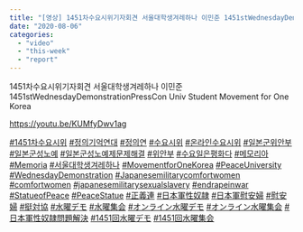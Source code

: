 ```yaml
---
title: "[영상] 1451차수요시위기자회견 서울대학생겨레하나 이민준 1451stWednesdayDemonstrationPressCon Univ Student Movement for One Korea"
date: "2020-08-06"
categories: 
  - "video"
  - "this-week"
  - "report"
---
```


1451차수요시위기자회견 서울대학생겨레하나 이민준 1451stWednesdayDemonstrationPressCon Univ Student Movement for One Korea

https://youtu.be/KUMfyDwv1ag

[#1451차수요시위](https://www.youtube.com/results?search_query=%231451%EC%B0%A8%EC%88%98%EC%9A%94%EC%8B%9C%EC%9C%84) [#정의기억연대](https://www.youtube.com/results?search_query=%23%EC%A0%95%EC%9D%98%EA%B8%B0%EC%96%B5%EC%97%B0%EB%8C%80) [#정의연](https://www.youtube.com/results?search_query=%23%EC%A0%95%EC%9D%98%EC%97%B0) [#수요시위](https://www.youtube.com/results?search_query=%23%EC%88%98%EC%9A%94%EC%8B%9C%EC%9C%84) [#온라인수요시위](https://www.youtube.com/results?search_query=%23%EC%98%A8%EB%9D%BC%EC%9D%B8%EC%88%98%EC%9A%94%EC%8B%9C%EC%9C%84) [#일본군위안부](https://www.youtube.com/results?search_query=%23%EC%9D%BC%EB%B3%B8%EA%B5%B0%EC%9C%84%EC%95%88%EB%B6%80) [#일본군성노예](https://www.youtube.com/results?search_query=%23%EC%9D%BC%EB%B3%B8%EA%B5%B0%EC%84%B1%EB%85%B8%EC%98%88) [#일본군성노예제문제해결](https://www.youtube.com/results?search_query=%23%EC%9D%BC%EB%B3%B8%EA%B5%B0%EC%84%B1%EB%85%B8%EC%98%88%EC%A0%9C%EB%AC%B8%EC%A0%9C%ED%95%B4%EA%B2%B0) [#위안부](https://www.youtube.com/results?search_query=%23%EC%9C%84%EC%95%88%EB%B6%80) [#수요일은평화다](https://www.youtube.com/results?search_query=%23%EC%88%98%EC%9A%94%EC%9D%BC%EC%9D%80%ED%8F%89%ED%99%94%EB%8B%A4) [#메모리아](https://www.youtube.com/results?search_query=%23%EB%A9%94%EB%AA%A8%EB%A6%AC%EC%95%84) [#Memoria](https://www.youtube.com/results?search_query=%23Memoria) [#서울대학생겨레하나](https://www.youtube.com/results?search_query=%23%EC%84%9C%EC%9A%B8%EB%8C%80%ED%95%99%EC%83%9D%EA%B2%A8%EB%A0%88%ED%95%98%EB%82%98) [#MovementforOneKorea](https://www.youtube.com/results?search_query=%23MovementforOneKorea) [#PeaceUniversity](https://www.youtube.com/results?search_query=%23PeaceUniversity) [#WednesdayDemonstration](https://www.youtube.com/results?search_query=%23WednesdayDemonstration) [#Japanesemilitarycomfortwomen](https://www.youtube.com/results?search_query=%23Japanesemilitarycomfortwomen) [#comfortwomen](https://www.youtube.com/results?search_query=%23comfortwomen) [#japanesemilitarysexualslavery](https://www.youtube.com/results?search_query=%23japanesemilitarysexualslavery) [#endrapeinwar](https://www.youtube.com/results?search_query=%23endrapeinwar) [#StatueofPeace](https://www.youtube.com/results?search_query=%23StatueofPeace) [#PeaceStatue](https://www.youtube.com/results?search_query=%23PeaceStatue) [#正義連](https://www.youtube.com/results?search_query=%23%E6%AD%A3%E7%BE%A9%E9%80%A3) [#日本軍性奴隷](https://www.youtube.com/results?search_query=%23%E6%97%A5%E6%9C%AC%E8%BB%8D%E6%80%A7%E5%A5%B4%E9%9A%B7) [#日本軍慰安婦](https://www.youtube.com/results?search_query=%23%E6%97%A5%E6%9C%AC%E8%BB%8D%E6%85%B0%E5%AE%89%E5%A9%A6) [#慰安婦](https://www.youtube.com/results?search_query=%23%E6%85%B0%E5%AE%89%E5%A9%A6) [#挺対協](https://www.youtube.com/results?search_query=%23%E6%8C%BA%E5%AF%BE%E5%8D%94) [#水曜デモ](https://www.youtube.com/results?search_query=%23%E6%B0%B4%E6%9B%9C%E3%83%87%E3%83%A2) [#水曜集会](https://www.youtube.com/results?search_query=%23%E6%B0%B4%E6%9B%9C%E9%9B%86%E4%BC%9A) [#オンライン水曜デモ](https://www.youtube.com/results?search_query=%23%E3%82%AA%E3%83%B3%E3%83%A9%E3%82%A4%E3%83%B3%E6%B0%B4%E6%9B%9C%E3%83%87%E3%83%A2) [#オンライン水曜集会](https://www.youtube.com/results?search_query=%23%E3%82%AA%E3%83%B3%E3%83%A9%E3%82%A4%E3%83%B3%E6%B0%B4%E6%9B%9C%E9%9B%86%E4%BC%9A) [#日本軍性奴隷問題解決](https://www.youtube.com/results?search_query=%23%E6%97%A5%E6%9C%AC%E8%BB%8D%E6%80%A7%E5%A5%B4%E9%9A%B7%E5%95%8F%E9%A1%8C%E8%A7%A3%E6%B1%BA) [#1451回水曜デモ](https://www.youtube.com/results?search_query=%231451%E5%9B%9E%E6%B0%B4%E6%9B%9C%E3%83%87%E3%83%A2) [#1451回水曜集会](https://www.youtube.com/results?search_query=%231451%E5%9B%9E%E6%B0%B4%E6%9B%9C%E9%9B%86%E4%BC%9A)
